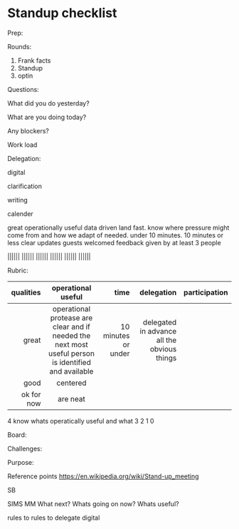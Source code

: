 # Standup checklist
Prep:


Rounds:
  1) Frank facts
  2) Standup
  3) optin 
  
Questions:
  
  What did you do yesterday?
  
  What are you doing today?
  
  Any blockers?
  
  Work load
  
Delegation:
   
   digital
   
   clarification
   
   writing
   
   calender

great
   operationally useful
   data  driven land fast. know where pressure might come from and how we adapt of needed. under 10 minutes. 
   10 minutes or less
   clear updates
   guests welcomed
   feedback given by at least 3 people

||||||
||||||
||||||
||||||
||||||
||||||


Rubric: 

| qualities | operational useful  |time  | delegation|participation|
| -----------: |:-------------:| -----: |-----:| -----:|
| great| operational protease are clear and if needed the next most useful person is identified and available | 10 minutes or under |delegated in advance all the obvious things||
| good | centered      ||||
| ok for now | are neat      ||||

   4 know whats operatically useful and what 
   3
   2
   1
   0 
   
Board:

Challenges:

Purpose:

Reference points
https://en.wikipedia.org/wiki/Stand-up_meeting


SB

SIMS
MM 
What next?
Whats going on now?
Whats useful?

rules to rules to delegate digital
